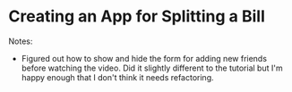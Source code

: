# Creating an App for Splitting a Bill

Notes:

- Figured out how to show and hide the form for adding new friends before watching the video. Did it slightly different to the tutorial but I'm happy enough that I don't think it needs refactoring.
